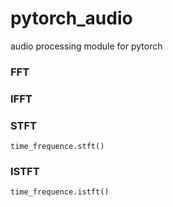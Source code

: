 # pytorch_audio
audio processing module for pytorch

### FFT
### IFFT
### STFT
`time_frequence.stft()`
### ISTFT
`time_frequence.istft()`
